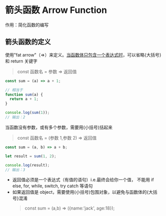 # 箭头函数 Arrow Function

作用：简化函数的编写

## 箭头函数的定义

使用"fat arrow"（=>）来定义。<u>当函数体只包含一个表达式时</u>，可以省略{大括号}和 return 关键字

> const 函数名 = 参数 => 返回值

```js
const sum = (a) => a + 1;

// 相当于
function sum(a) {
  return a + 1;
}

console.log(sum(1));
// 输出：2
```

当函数没有参数，或有多个参数，需要用(小括号)括起来

> const 函数名 = (参数 1,参数 2) => 返回值

```js
const sum = (a, b) => a + b;

let result = sum(1, 2);

console.log(result);
// 输出：3
```

- 返回值必须是一个表达式（有值的语句）i.e.最终会给你一个值， 不能用 if else, for, while, switch, try catch 等语句
- 如果返回值是 object，需要使用(小括号)包围对象，以避免与函数体的{大括号}混淆
  > const sum = (a,b) => ({name:'jack', age:18});
